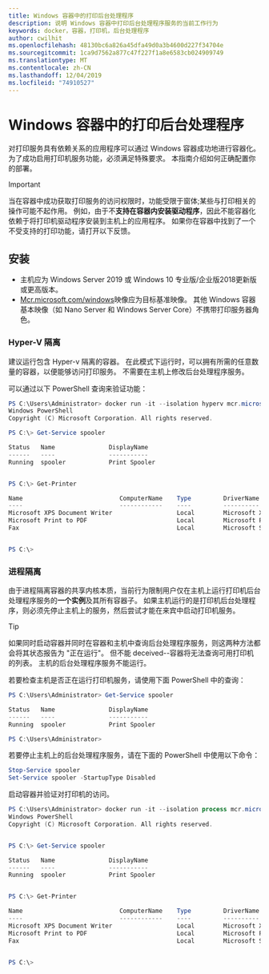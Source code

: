 ```yaml
---
title: Windows 容器中的打印后台处理程序
description: 说明 Windows 容器中打印后台处理程序服务的当前工作行为
keywords: docker，容器，打印机，后台处理程序
author: cwilhit
ms.openlocfilehash: 48130bc6a826a45dfa49d0a3b4600d227f34704e
ms.sourcegitcommit: 1ca9d7562a877c47f227f1a8e6583cb024909749
ms.translationtype: MT
ms.contentlocale: zh-CN
ms.lasthandoff: 12/04/2019
ms.locfileid: "74910527"
---
```

# <a name="print-spooler-in-windows-containers"></a>Windows 容器中的打印后台处理程序

对打印服务具有依赖关系的应用程序可以通过 Windows 容器成功地进行容器化。 为了成功启用打印机服务功能，必须满足特殊要求。 本指南介绍如何正确配置你的部署。

> [!IMPORTANT]
> 当在容器中成功获取打印服务的访问权限时，功能受限于窗体;某些与打印相关的操作可能不起作用。 例如，由于不**支持在容器内安装驱动程序**，因此不能容器化依赖于将打印机驱动程序安装到主机上的应用程序。 如果你在容器中找到了一个不受支持的打印功能，请打开以下反馈。

## <a name="setup"></a>安装

* 主机应为 Windows Server 2019 或 Windows 10 专业版/企业版2018更新版或更高版本。
* [Mcr.microsoft.com/windows](https://hub.docker.com/_/microsoft-windowsfamily-windows)映像应为目标基准映像。 其他 Windows 容器基本映像（如 Nano Server 和 Windows Server Core）不携带打印服务器角色。

### <a name="hyper-v-isolation"></a>Hyper-V 隔离

建议运行包含 Hyper-v 隔离的容器。 在此模式下运行时，可以拥有所需的任意数量的容器，以便能够访问打印服务。 不需要在主机上修改后台处理程序服务。

可以通过以下 PowerShell 查询来验证功能：

```PowerShell
PS C:\Users\Administrator> docker run -it --isolation hyperv mcr.microsoft.com/windows:1809 powershell.exe
Windows PowerShell
Copyright (C) Microsoft Corporation. All rights reserved.

PS C:\> Get-Service spooler

Status   Name               DisplayName
------   ----               -----------
Running  spooler            Print Spooler


PS C:\> Get-Printer

Name                           ComputerName    Type         DriverName                PortName        Shared   Published
----                           ------------    ----         ----------                --------        ------   --------
Microsoft XPS Document Writer                  Local        Microsoft XPS Document... PORTPROMPT:     False    False
Microsoft Print to PDF                         Local        Microsoft Print To PDF    PORTPROMPT:     False    False
Fax                                            Local        Microsoft Shared Fax D... SHRFAX:         False    False


PS C:\>
```

### <a name="process-isolation"></a>进程隔离

由于进程隔离容器的共享内核本质，当前行为限制用户仅在主机上运行打印机后台处理程序服务的**一个实例**及其所有容器子。 如果主机运行的是打印机后台处理程序，则必须先停止主机上的服务，然后尝试才能在来宾中启动打印机服务。

> [!TIP]
> 如果同时启动容器并同时在容器和主机中查询后台处理程序服务，则这两种方法都会将其状态报告为 "正在运行"。 但不能 deceived--容器将无法查询可用打印机的列表。 主机的后台处理程序服务不能运行。 

若要检查主机是否正在运行打印机服务，请使用下面 PowerShell 中的查询：

```PowerShell
PS C:\Users\Administrator> Get-Service spooler

Status   Name               DisplayName
------   ----               -----------
Running  spooler            Print Spooler

PS C:\Users\Administrator>
```

若要停止主机上的后台处理程序服务，请在下面的 PowerShell 中使用以下命令：

```PowerShell
Stop-Service spooler
Set-Service spooler -StartupType Disabled
```

启动容器并验证对打印机的访问。

```PowerShell
PS C:\Users\Administrator> docker run -it --isolation process mcr.microsoft.com/windows:1809 powershell.exe
Windows PowerShell
Copyright (C) Microsoft Corporation. All rights reserved.


PS C:\> Get-Service spooler

Status   Name               DisplayName
------   ----               -----------
Running  spooler            Print Spooler


PS C:\> Get-Printer

Name                           ComputerName    Type         DriverName                PortName        Shared   Published
----                           ------------    ----         ----------                --------        ------   --------
Microsoft XPS Document Writer                  Local        Microsoft XPS Document... PORTPROMPT:     False    False
Microsoft Print to PDF                         Local        Microsoft Print To PDF    PORTPROMPT:     False    False
Fax                                            Local        Microsoft Shared Fax D... SHRFAX:         False    False


PS C:\>
```